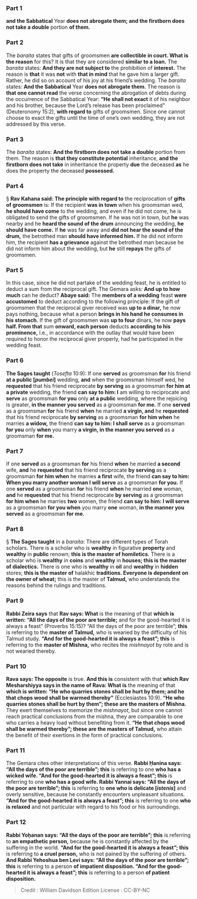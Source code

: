 
### Part 1
<b>and the Sabbatical</b> Year <b>does not abrogate them; and the firstborn does not take a double</b> portion <b>of them.</b>

### Part 2
The <i>baraita</i> states that gifts of groomsmen <b>are collectible in court. What is the reason</b> for this? It is that they are considered <b>similar to a loan.</b> The <i>baraita</i> states: <b>And they are not subject to</b> the prohibition of <b>interest.</b> The reason is <b>that</b> it was <b>not</b> with <b>that in mind</b> that he gave him a larger gift. Rather, he did so on account of his joy at his friend’s wedding. The <i>baraita</i> states: <b>And the Sabbatical</b> Year <b>does not abrogate them.</b> The reason is <b>that one cannot read</b> the verse concerning the abrogation of debts during the occurrence of the Sabbatical Year: <b>“He shall not exact</b> it of his neighbor and his brother, because the Lord’s release has been proclaimed” (Deuteronomy 15:2), <b>with regard to</b> gifts of groomsmen. Since one cannot choose to exact the gifts until the time of one’s own wedding, they are not addressed by this verse.

### Part 3
The <i>baraita</i> states: <b>And the firstborn does not take a double</b> portion from them. The reason is <b>that they constitute potential</b> inheritance, <b>and the firstborn does not take</b> in inheritance the property <b>due</b> the deceased <b>as</b> he does the property the deceased <b>possessed.</b>

### Part 4
§ <b>Rav Kahana said: The principle with regard to</b> the reciprocation of <b>gifts of groomsmen</b> is: If the recipient <b>was in town</b> when his groomsman wed, <b>he should have come</b> to the wedding, and even if he did not come, he is obligated to send the gifts of groomsmen. If he was not in town, but <b>he</b> was nearby and he <b>heard the sound of the drum</b> announcing the wedding, <b>he should have come.</b> If <b>he</b> was far away and <b>did not hear the sound of the drum,</b> the betrothed man <b>should have informed him.</b> If he did not inform him, the recipient <b>has a grievance</b> against the betrothed man because he did not inform him about the wedding, but <b>he</b> still <b>repays</b> the gifts of groomsmen.

### Part 5
In this case, since he did not partake of the wedding feast, he is entitled to deduct a sum from the reciprocal gift. The Gemara asks: <b>And up to how much</b> can he deduct? <b>Abaye said:</b> The <b>members of a wedding</b> feast <b>were accustomed</b> to deduct according to the following principle: If the gift of groomsmen that the reciprocal giver received was <b>up to a dinar,</b> he now pays nothing, because what a person <b>brings in his hand he consumes in his stomach.</b> If the gift of groomsmen was <b>up to four</b> dinars, he now <b>pays half. From that</b> sum <b>onward, each person</b> deducts <b>according to his prominence,</b> i.e., in accordance with the outlay that would have been required to honor the reciprocal giver properly, had he participated in the wedding feast.

### Part 6
<b>The Sages taught</b> (<i>Tosefta</i> 10:9): If one <b>served</b> as groomsman <b>for</b> his friend <b>at a public [<i>pumbei</i>]</b> wedding, <b>and</b> when the groomsman himself wed, he <b>requested</b> that his friend reciprocate <b>by serving</b> as a groomsman <b>for him at a private</b> wedding, the friend <b>can say to him: I</b> am willing to reciprocate and <b>serve</b> as groomsman <b>for you</b> only <b>at a public</b> wedding, where the rejoicing is greater, <b>in the manner you served</b> as a groomsman <b>for me.</b> If one <b>served</b> as a groomsman <b>for</b> his friend <b>when</b> he married <b>a virgin, and</b> he <b>requested</b> that his friend reciprocate <b>by serving</b> as a groomsman <b>for him when</b> he marries <b>a widow,</b> the friend <b>can say to him: I shall serve</b> as a groomsman <b>for you</b> only <b>when</b> you marry <b>a virgin, in the manner you served</b> as a groomsman <b>for me.</b>

### Part 7
If one <b>served</b> as a groomsman <b>for</b> his friend <b>when</b> he married <b>a second</b> wife, <b>and</b> he <b>requested</b> that his friend reciprocate <b>by serving</b> as a groomsman <b>for him when</b> he marries <b>a first</b> wife, the friend <b>can say to him: When you marry another woman I will serve</b> as a groomsman <b>for you.</b> If one <b>served</b> as a groomsman <b>for</b> his friend <b>when</b> he married <b>one</b> woman, <b>and</b> he <b>requested</b> that his friend reciprocate <b>by serving</b> as a groomsman <b>for him when</b> he marries <b>two</b> women, the friend <b>can say to him: I will serve</b> as a groomsman <b>for you when</b> you marry <b>one</b> woman, <b>in the manner you served</b> as a groomsman <b>for me.</b>

### Part 8
§ <b>The Sages taught</b> in a <i>baraita</i>: There are different types of Torah scholars. There is a scholar who is <b>wealthy</b> in figurative <b>property</b> and <b>wealthy</b> in <b>public</b> renown; <b>this is the master of homiletics.</b> There is a scholar who is <b>wealthy</b> in <b>coins</b> and <b>wealthy</b> in <b>houses; this is the master of dialectics.</b> There is one who is <b>wealthy</b> in <b>oil</b> and <b>wealthy</b> in <b>hidden</b> stores; <b>this is the master of</b> halakhic <b>traditions. Everyone is dependent on the owner of wheat;</b> this is the master of <b>Talmud,</b> who understands the reasons behind the rulings and traditions.

### Part 9
<b>Rabbi Zeira says</b> that <b>Rav says: What</b> is the meaning of that <b>which is written: “All the days of the poor are terrible;</b> and for the good-hearted it is always a feast” (Proverbs 15:15)? “All the days of the poor are terrible”; <b>this</b> is referring to the <b>master of Talmud,</b> who is wearied by the difficulty of his Talmud study. <b>“And for the good-hearted it is always a feast”; this</b> is referring to the <b>master of Mishna,</b> who recites the <i>mishnayot</i> by rote and is not wearied thereby.

### Part 10
<b>Rava says: The opposite</b> is true. <b>And this is</b> consistent with that <b>which Rav Mesharshiyya says in the name of Rava: What is</b> the meaning of that <b>which is written: “He who quarries stones shall be hurt by them; and he that chops wood shall be warmed thereby”</b> (Ecclesiastes 10:9). <b>“He who quarries stones shall be hurt by them”; these are the masters of Mishna.</b> They exert themselves to memorize the <i>mishnayot</i>, but since one cannot reach practical conclusions from the mishna, they are comparable to one who carries a heavy load without benefiting from it. <b>“He that chops wood shall be warmed thereby”; these are the masters of Talmud,</b> who attain the benefit of their exertions in the form of practical conclusions.

### Part 11
The Gemara cites other interpretations of this verse. <b>Rabbi Ḥanina says: “All the days of the poor are terrible”; this</b> is referring to one <b>who has a wicked wife. “And for the good-hearted it is always a feast”; this</b> is referring to one <b>who has a good wife. Rabbi Yannai says: “All the days of the poor are terrible”; this</b> is referring to <b>one who is delicate [<i>istenis</i>]</b> and overly sensitive, because he constantly encounters unpleasant situations. <b>“And for the good-hearted it is always a feast”; this</b> is referring to one <b>who is relaxed</b> and not particular with regard to his food or his surroundings.

### Part 12
<b>Rabbi Yoḥanan says: “All the days of the poor are terrible”; this</b> is referring to <b>an empathetic person,</b> because he is constantly affected by the suffering in the world. <b>“And for the good-hearted it is always a feast”; this</b> is referring to <b>a cruel person,</b> who is not pained by the suffering of others. <b>And Rabbi Yehoshua ben Levi says: “All the days of the poor are terrible”; this</b> is referring to a person <b>of impatient disposition. “And for the good-hearted it is always a feast”; this</b> is referring to a person <b>of patient disposition.</b>

>Credit : William Davidson Edition
>License : CC-BY-NC